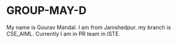 # GROUP-MAY-D
My name is Gourav Mandal.
I am from Jamshedpur.
my branch is CSE_AIML.
Currently I am in PR team in ISTE.